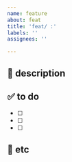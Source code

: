 ```yaml
---
name: feature
about: feat
title: 'feat/ :'
labels: ''
assignees: ''

---
```


## 📢 description

## ✅ to do
- [ ]
- [ ]
- [ ]

## 🔗 etc
